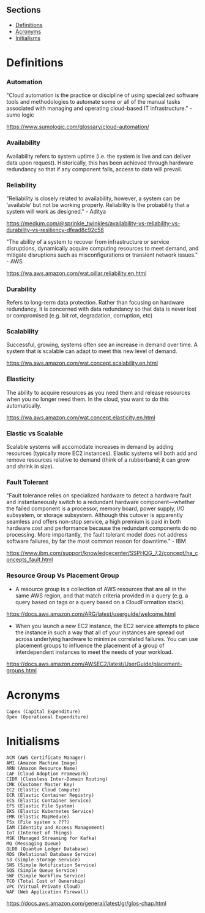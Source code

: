 ## Sections
- [Definitions](#Definitions)
- [Acronyms](#Acronyms)
- [Initialisms](#Initialisms)

# Definitions

### Automation

"Cloud automation is the practice or discipline of using specialized software tools and methodologies to automate some or all of the manual tasks associated with managing and operating cloud-based IT infrastructure." - sumo logic

https://www.sumologic.com/glossary/cloud-automation/

### Availability

Availability refers to system uptime (i.e. the system is live and can deliver data upon request). Historically, this has been achieved through hardware redundancy so that if any component fails, access to data will prevail.

### Reliability

"Reliability is closely related to availability, however, a system can be ‘available’ but not be working properly. Reliability is the probability that a system will work as designed." - Aditya

https://medium.com/@sprinkle_twinkles/availability-vs-reliability-vs-durability-vs-resiliency-dfead8c92c58

"The ability of a system to recover from infrastructure or service disruptions, dynamically acquire computing resources to meet demand, and mitigate disruptions such as misconfigurations or transient network issues." - AWS

https://wa.aws.amazon.com/wat.pillar.reliability.en.html

### Durability

Refers to long-term data protection. Rather than focusing on hardware redundancy, it is concerned with data redundancy so that data is never lost or compromised (e.g. bit rot, degradation, corruption, etc)

### Scalability

Successful, growing, systems often see an increase in demand over time. A system that is scalable can adapt to meet this new level of demand.

https://wa.aws.amazon.com/wat.concept.scalability.en.html

### Elasticity

The ability to acquire resources as you need them and release resources when you no longer need them. In the cloud, you want to do this automatically.

https://wa.aws.amazon.com/wat.concept.elasticity.en.html


### Elastic vs Scalable

Scalable systems will accomodate increases in demand by adding resources (typically more EC2 instances). Elastic systems will both add and remove resources relative to demand (think of a rubberband; it can grow and shrink in size).

### Fault Tolerant

"Fault tolerance relies on specialized hardware to detect a hardware fault and instantaneously switch to a redundant hardware component—whether the failed component is a processor, memory board, power supply, I/O subsystem, or storage subsystem. Although this cutover is apparently seamless and offers non-stop service, a high premium is paid in both hardware cost and performance because the redundant components do no processing. More importantly, the fault tolerant model does not address software failures, by far the most common reason for downtime." - IBM

https://www.ibm.com/support/knowledgecenter/SSPHQG_7.2/concept/ha_concepts_fault.html


### Resource Group Vs Placement Group

* A resource group is a collection of AWS resources that are all in the same AWS region, and that match criteria provided in a query (e.g. a query based on tags or a query based on a CloudFormation stack). 

https://docs.aws.amazon.com/ARG/latest/userguide/welcome.html

* When you launch a new EC2 instance, the EC2 service attempts to place the instance in such a way that all of your instances are spread out across underlying hardware to minimize correlated failures. You can use placement groups to influence the placement of a group of interdependent instances to meet the needs of your workload.

https://docs.aws.amazon.com/AWSEC2/latest/UserGuide/placement-groups.html

# Acronyms

    Capex (Capital Expenditure)
    Opex (Operational Expenditure)


# Initialisms
    ACM (AWS Certificate Manager)
    AMI (Amazon Machine Image)
    ARN (Amazon Resource Name)
    CAF (Cloud Adoption Framework)
    CIDR (Classless Inter-Domain Routing)
    CMK (Customer Master Key)
    EC2 (Elastic Cloud Compute)
    ECR (Elastic Container Registry)
    ECS (Elastic Container Service)
    EFS (Elastic File System)
    EKS (Elastic Kubernetes Service)
    EMR (Elastic MapReduce)
    FSx (File system x ???)
    IAM (Identity and Access Management)
    IoT (Internet of Things)
    MSK (Managed Streaming for Kafka)
    MQ (Messaging Queue)   
    QLDB (Quantum Ledger Database)
    RDS (Relational Database Service)
    S3 (Simple Storage Service)
    SNS (Simple Notification Service)
    SQS (Simple Queue Service)
    SWF (Simple Workflow Service)
    TCO (Total Cost of Ownership)
    VPC (Virtual Private Cloud)
    WAF (Web Application Firewall)    
    
    
https://docs.aws.amazon.com/general/latest/gr/glos-chap.html